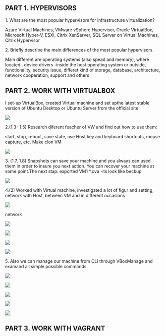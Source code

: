 <h2>PART 1. HYPERVISORS </h2>
<p> 1.	What are the most popular hypervisors for infrastructure virtualization?</p>
<p>Azure Virtual Machines, VMware vSphere Hypervisor, Oracle VirtualBox, Microsoft Hyper-V,  ESXI, Citrix XenServer, 
SQL Server on Virtual Machines, Citrix Hypervisor</p>

<p>2.	Briefly describe the main differences of the most popular hypervisors. </p>
<p>Main different are  operating systems  (also spead and memory), where located . device drivers -inside the host operating system or outside, functionality, security issue, differet kind of storage, database, architecture, network cooperation, support and others</p>

<h2>PART 2. WORK WITH VIRTUALBOX</h2>
<p>  I set-up  VirtualBox, created Virtual machine and set upthe latest stable version of Ubuntu Desktop or Ubuntu Server from the official site  </p>

![](https://github.com/Khrystyna1983/DevOps_online_Lviv_2021Q2/raw/master/m2/Task2.1/Scrins/VM.jpg)

<p>2.(1.3- 1.5) Research diferent feacher  of VW and find out how to use them:

 
start, stop, reboot, save state, use Host key and keyboard shortcuts, mouse capture, etc.  Make clon VM </p>

![](https://github.com/Khrystyna1983/DevOps_online_Lviv_2021Q2/raw/master/m2/Task2.1/Scrins/Дод.jpg)

<p>3. (1.7, 1.8)   Snapshots  can save your machine and you always can used them  in order to insure you next action. You can recover your machine at some point.The next stap: exported VM1 *.ova -its look like beckup  </p>

![](https://github.com/Khrystyna1983/DevOps_online_Lviv_2021Q2/raw/master/m2/Task2.1/Scrins/Зрізи.jpg)
  
<p> 4.(2) Worked with Virtual machine, investigated a lot of figur and setting, network with Host, between VM and in different occasions </p>


![](https://github.com/Khrystyna1983/DevOps_online_Lviv_2021Q2/raw/master/m2/Task2.1/Scrins/USB.jpg)

<p> network </p>

![](https://github.com/Khrystyna1983/DevOps_online_Lviv_2021Q2/raw/master/m2/Task2.1/Scrins/network.jpg)

![](https://github.com/Khrystyna1983/DevOps_online_Lviv_2021Q2/raw/master/m2/Task2.1/Scrins/nettools.jpg)

![](https://github.com/Khrystyna1983/DevOps_online_Lviv_2021Q2/raw/master/m2/Task2.1/Scrins/ping.jpg)

![](https://github.com/Khrystyna1983/DevOps_online_Lviv_2021Q2/raw/master/m2/Task2.1/Scrins/спільнітеки.jpg)

<p> 5. Also we can manage our machine from CLI through VBoxManage and examand all simple possible commands.  </p>

![](https://github.com/Khrystyna1983/DevOps_online_Lviv_2021Q2/raw/master/m2/Task2.1/Scrins/Cli.jpg)


![](https://github.com/Khrystyna1983/DevOps_online_Lviv_2021Q2/raw/master/m2/Task2.1/Scrins/cmd3.jpg)

![](https://github.com/Khrystyna1983/DevOps_online_Lviv_2021Q2/raw/master/m2/Task2.1/Scrins/cmd55.jpg)


![](https://github.com/Khrystyna1983/DevOps_online_Lviv_2021Q2/raw/master/m2/Task2.1/Scrins/cmd55.jpg)

![](https://github.com/Khrystyna1983/DevOps_online_Lviv_2021Q2/raw/master/m2/Task2.1/Scrins/cli2.jpg)


<h2>PART 3. WORK WITH VAGRANT     </h2>


















<p>    </p>
<p>    </p>
<p>    </p>



